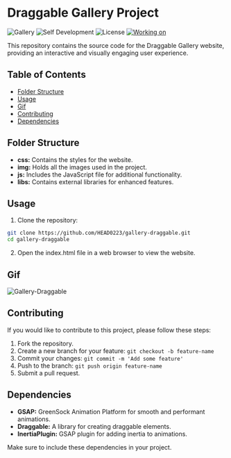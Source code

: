 # Draggable Gallery Project

![Gallery](https://img.shields.io/badge/Gallery-Draggable-brightgreen)
![Self Development](https://img.shields.io/badge/Project-Self_Development-red)
![License](https://img.shields.io/badge/License-MIT-yellow)
[![Working on](https://img.shields.io/badge/Working_on-Chrome-informational?logo=google-chrome&logoColor=white)](https://head0223.github.io/gallery-draggable/)

This repository contains the source code for the Draggable Gallery website, providing an interactive and visually engaging user experience.

## Table of Contents

-  [Folder Structure](#folder-structure)
-  [Usage](#usage)
-  [Gif](#Gif)
-  [Contributing](#contributing)
-  [Dependencies](#dependencies)

## Folder Structure

-  **css:** Contains the styles for the website.
-  **img:** Holds all the images used in the project.
-  **js:** Includes the JavaScript file for additional functionality.
-  **libs:** Contains external libraries for enhanced features.

## Usage

1. Clone the repository:

```bash
git clone https://github.com/HEAD0223/gallery-draggable.git
cd gallery-draggable
```

2. Open the index.html file in a web browser to view the website.

## Gif

![Gallery-Draggable](./img/Gallery-Draggable.gif)

## Contributing

If you would like to contribute to this project, please follow these steps:

1. Fork the repository.
2. Create a new branch for your feature: `git checkout -b feature-name`
3. Commit your changes: `git commit -m 'Add some feature'`
4. Push to the branch: `git push origin feature-name`
5. Submit a pull request.

## Dependencies

-  **GSAP:** GreenSock Animation Platform for smooth and performant animations.
-  **Draggable:** A library for creating draggable elements.
-  **InertiaPlugin:** GSAP plugin for adding inertia to animations.

Make sure to include these dependencies in your project.
